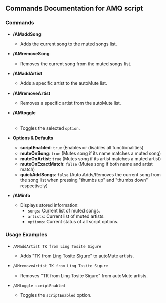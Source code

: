 ## Commands Documentation for AMQ script

### Commands

- **/AMaddSong**
  - Adds the current song to the muted songs list.

- **/AMremoveSong**
  - Removes the current song from the muted songs list.

- **/AMaddArtist <Artist Name>**
  - Adds a specific artist to the autoMute list.

- **/AMremoveArtist <Artist Name>**
  - Removes a specific artist from the autoMute list.

- **/AMtoggle <Option>**
  - Toggles the selected `option`.
- **Options & Defaults**
  - **scriptEnabled**: `true` (Enables or disables all functionalities)
  - **muteOnSong**: `true` (Mutes song if its name matches a muted song)
  - **muteOnArtist**: `true` (Mutes song if its artist matches a muted artist)
  - **muteOnExactMatch**: `false` (Mutes song if both name and artist match)
  - **quickAddSongs**: `false` (Auto Adds/Removes the current song from the song list when pressing "thumbs up" and "thumbs down" respectively)


- **/AMinfo <Info To Show>**
  - Displays stored information:
    - `songs`: Current list of muted songs.
    - `artists`: Current list of muted artists.
    - `options`: Current status of all script options.

### Usage Examples

- `/AMaddArtist TK from Ling Tosite Sigure`
  - Adds "TK from Ling Tosite Sigure" to autoMute artists.

- `/AMremoveArtist TK from Ling Tosite Sigure`
  - Removes "TK from Ling Tosite Sigure" from autoMute artists.

- `/AMtoggle scriptEnabled`
  - Toggles the `scriptEnabled` option.
